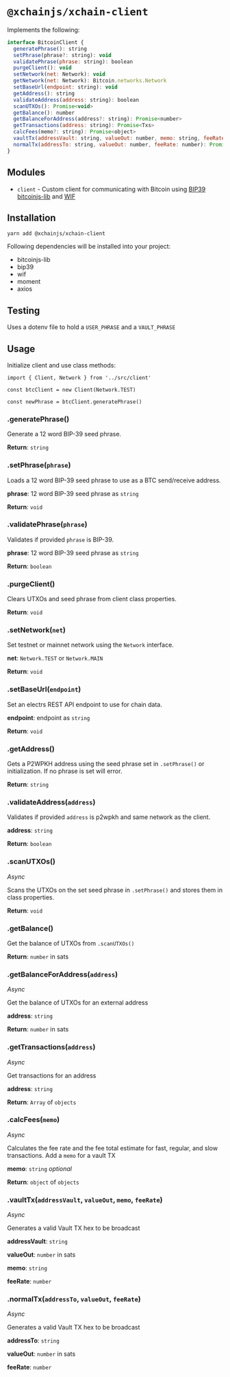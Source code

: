 # `@xchainjs/xchain-client`

Implements the following:

```javascript
interface BitcoinClient {
  generatePhrase(): string
  setPhrase(phrase?: string): void
  validatePhrase(phrase: string): boolean
  purgeClient(): void
  setNetwork(net: Network): void
  getNetwork(net: Network): Bitcoin.networks.Network
  setBaseUrl(endpoint: string): void
  getAddress(): string
  validateAddress(address: string): boolean
  scanUTXOs(): Promise<void>
  getBalance(): number
  getBalanceForAddress(address?: string): Promise<number>
  getTransactions(address: string): Promise<Txs>
  calcFees(memo?: string): Promise<object>
  vaultTx(addressVault: string, valueOut: number, memo: string, feeRate: number): Promise<string>
  normalTx(addressTo: string, valueOut: number, feeRate: number): Promise<string>
}
```

## Modules

- `client` - Custom client for communicating with Bitcoin using [BIP39](https://github.com/bitcoinjs/bip39) [bitcoinjs-lib](https://github.com/bitcoinjs/bitcoinjs-lib) and [WIF](https://github.com/bitcoinjs/wif)

## Installation

```
yarn add @xchainjs/xchain-client
```

Following dependencies will be installed into your project:

- bitcoinjs-lib
- bip39
- wif
- moment
- axios

## Testing

Uses a dotenv file to hold a `USER_PHRASE` and a `VAULT_PHRASE`

## Usage

Initialize client and use class methods:

```
import { Client, Network } from '../src/client'

const btcClient = new Client(Network.TEST)

const newPhrase = btcClient.generatePhrase()
```

### .generatePhrase()

Generate a 12 word BIP-39 seed phrase.

**Return**: `string`

### .setPhrase(`phrase`)

Loads a 12 word BIP-39 seed phrase to use as a BTC send/receive address.

**phrase**: 12 word BIP-39 seed phrase as `string`

**Return**: `void`

### .validatePhrase(`phrase`)

Validates if provided `phrase` is BIP-39.

**phrase**: 12 word BIP-39 seed phrase as `string`

**Return**: `boolean`

### .purgeClient()

Clears UTXOs and seed phrase from client class properties.

**Return**: `void`

### .setNetwork(`net`)

Set testnet or mainnet network using the `Network` interface.

**net**: `Network.TEST` or `Network.MAIN`

**Return**: `void` 

### .setBaseUrl(`endpoint`)

Set an electrs REST API endpoint to use for chain data.

**endpoint**: endpoint as `string`

**Return**: `void` 

### .getAddress()

Gets a P2WPKH address using the seed phrase set in `.setPhrase()` or initialization. If no phrase is set will error.

**Return**: `string` 

### .validateAddress(`address`)

Validates if provided `address` is p2wpkh and same network as the client.

**address**: `string`

**Return**: `boolean` 

### .scanUTXOs()

_Async_

Scans the UTXOs on the set seed phrase in `.setPhrase()` and stores them in class properties.

**Return**: `void` 

### .getBalance()

Get the balance of UTXOs from `.scanUTXOs()`

**Return**: `number` in sats

### .getBalanceForAddress(`address`)

_Async_ 

Get the balance of UTXOs for an external address

**address**: `string`

**Return**: `number` in sats 

### .getTransactions(`address`)

_Async_ 

Get transactions for an address

**address**: `string`

**Return**: `Array` of `objects` 

### .calcFees(`memo`)

_Async_ 

Calculates the fee rate and the fee total estimate for fast, regular, and slow transactions. Add a `memo` for a vault TX

**memo**: `string` _optional_

**Return**: `object` of `objects`

### .vaultTx(`addressVault`, `valueOut`, `memo`, `feeRate`)

_Async_ 

Generates a valid Vault TX hex to be broadcast

**addressVault**: `string`

**valueOut**: `number` in sats

**memo**: `string`

**feeRate**: `number`

### .normalTx(`addressTo`, `valueOut`, `feeRate`)

_Async_ 

Generates a valid Vault TX hex to be broadcast

**addressTo**: `string`

**valueOut**: `number` in sats

**feeRate**: `number`